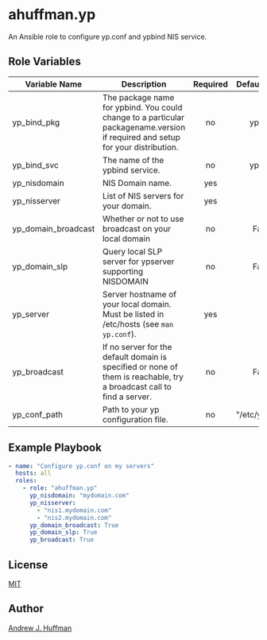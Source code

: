  # ahuffman.yp

An Ansible role to configure yp.conf and ypbind NIS service.


 ## Role Variables
| Variable Name | Description | Required | Default Value | Type |
|---|---|:---:|:---:|:---:|
|yp_bind_pkg|The package name for ypbind.  You could change to a particular packagename.version if required and setup for your distribution.| no | ypbind | string |
|yp_bind_svc|The name of the ypbind service. | no | ypbind | string |
|yp_nisdomain|NIS Domain name.|yes|""|string|
|yp_nisserver|List of NIS servers for your domain.|yes|[]|list|
|yp_domain_broadcast|Whether or not to use broadcast on your local domain|no|False|boolean|
|yp_domain_slp|Query local SLP server for ypserver supporting NISDOMAIN|no|False|boolean|
|yp_server|Server hostname of your local domain.  Must be listed in /etc/hosts (see `man yp.conf`).|yes|""|string|
|yp_broadcast|If no server for the default domain is specified or none of them is reachable, try a broadcast call to find a server.|no|False|boolean|
|yp_conf_path|Path to your yp configuration file.|no|"/etc/yp.conf"|string|

## Example Playbook  
```yaml
- name: "Configure yp.conf on my servers"
  hosts: all
  roles:
    - role: "ahuffman.yp"
      yp_nisdomain: "mydomain.com"
      yp_nisserver:
        - "nis1.mydomain.com"
        - "nis2.mydomain.com"
      yp_domain_broadcast: True
      yp_domain_slp: True
      yp_broadcast: True
```

## License
[MIT](LICENSE)  

## Author
[Andrew J. Huffman](https://github.com/ahuffman)
